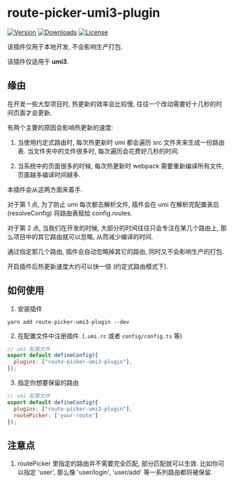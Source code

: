# route-picker-umi3-plugin
<p>
  <a href="https://www.npmjs.com/package/route-picker-umi3-plugin"><img src="https://badgen.net/npm/v/route-picker-umi3-plugin" alt="Version" /></a>
  <a href="https://www.npmjs.com/package/route-picker-umi3-plugin"><img src="https://badgen.net/npm/dm/route-picker-umi3-plugin" alt="Downloads" /></a>
  <a href="https://www.npmjs.com/package/route-picker-umi3-plugin"><img src="https://badgen.net/npm/license/route-picker-umi3-plugin" alt="License" /></a>
</p>

该插件仅用于本地开发, 不会影响生产打包.

该插件仅适用于 **umi3**.

## 缘由
在开发一些大型项目时, 热更新的效率会比较慢, 往往一个改动需要好十几秒的时间页面才会更新.

有两个主要的原因会影响热更新的速度:

1. 当使用约定式路由时, 每次热更新时 umi 都会遍历 src 文件夹来生成一份路由表. 当文件夹中的文件很多时, 每次遍历会花费好几秒的时间.

2. 当系统中的页面很多的时候, 每次热更新时 webpack 需要重新编译所有文件, 页面越多编译时间越多.

本插件会从这两方面来着手. 

对于第 1 点, 为了防止 umi 每次都去解析文件, 插件会在 umi 在解析完配置表后 (resolveConfig) 将路由表赋给 config.routes. 

对于第 2 点, 当我们在开发的时候, 大部分的时间往往只会专注在某几个路由上, 那么项目中的其它路由就可以忽略, 从而减少编译的时间.

通过指定那几个路由, 插件会自动忽略掉其它的路由, 同时又不会影响生产的打包. 

开启插件后热更新速度大约可以快一倍 (约定式路由模式下).

## 如何使用
1. 安装插件
```
yarn add route-picker-umi3-plugin --dev
```

2. 在配置文件中注册插件. (`.umi.rc` 或者 `config/config.ts` 等)

```js
// umi 配置文件
export default defineConfig({
  plugins: ["route-picker-umi3-plugin"],
});
```

3. 指定你想要保留的路由
```js
// umi 配置文件
export default defineConfig({
  plugins: ["route-picker-umi3-plugin"],
  routePicker: ['your-route']
});
```

## 注意点
1. routePicker 里指定的路由并不需要完全匹配, 部分匹配就可以生效. 比如你可以指定 'user', 那么像 'user/login', 'user/add' 等一系列路由都将被保留.
